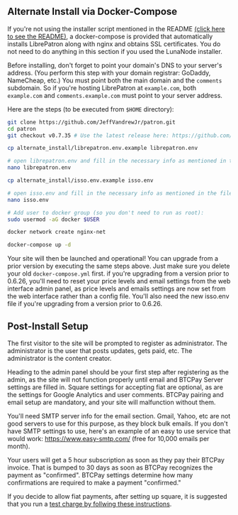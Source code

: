 <h2>Alternate Install via Docker-Compose</h2>

If you're not using the installer script mentioned in the README [(click here to see the README)](https://github.com/JeffVandrewJr/patron/blob/master/README.md), a docker-compose is provided that automatically installs LibrePatron along with nginx and obtains SSL certificates. You do not need to do anything in this section if you used the LunaNode installer. 

Before installing, don't forget to point your domain's DNS to your server's address. (You perform this step with your domain registrar: GoDaddy, NameCheap, etc.) You must point both the main domain and the `comments` subdomain. So if you're hosting LibrePatron at `example.com`, both `example.com` and `comments.example.com` must point to your server address. 

Here are the steps (to be executed from `$HOME` directory):

```bash
git clone https://github.com/JeffVandrewJr/patron.git
cd patron
git checkout v0.7.35 # Use the latest release here: https://github.com/JeffVandrewJr/patron/releases
```

```bash
cp alternate_install/librepatron.env.example librepatron.env

# open librepatron.env and fill in the necessary info as mentioned in the file comments, and then save
nano librepatron.env

cp alternate_install/isso.env.example isso.env

# open isso.env and fill in the necessary info as mentioned in the file comments, and then save
nano isso.env

# Add user to docker group (so you don't need to run as root):
sudo usermod -aG docker $USER

docker network create nginx-net

docker-compose up -d
```
Your site will then be launched and operational! You can upgrade from a prior version by executing the same steps above. Just make sure you delete your old `docker-compose.yml` first. if you're upgrading from a version prior to 0.6.26, you'll need to reset your price levels and email settings from the web interface admin panel, as price levels and emails settings are now set from the web interface rather than a config file. You'll also need the new isso.env file if you're upgrading from a version prior to 0.6.26.

<h2>Post-Install Setup</h2>

The first visitor to the site will be prompted to register as administrator. The administrator is the user that posts updates, gets paid, etc. The administrator is the content creator. 

Heading to the admin panel should be your first step after registering as the admin, as the site will not function properly until email and BTCPay Server settings are filled in. Square settings for accepting fiat are optional, as are the settings for Google Analytics and user comments. BTCPay pairing and email setup are mandatory, and your site will malfunction without them.

You'll need SMTP server info for the email section. Gmail, Yahoo, etc are not good servers to use for this purpose, as they block bulk emails. If you don't have SMTP settings to use, here's an example of an easy to use service that would work: https://www.easy-smtp.com/ (free for 10,000 emails per month).

Your users will get a 5 hour subscription as soon as they pay their BTCPay invoice. That is bumped to 30 days as soon as BTCPay recognizes the payment as "confirmed". BTCPay settings determine how many confirmations are required to make a payment "confirmed."

If you decide to allow fiat payments, after setting up square, it is suggested that you run a [test charge by follwing these instructions](https://github.com/JeffVandrewJr/patron/blob/master/test-charge.md).
